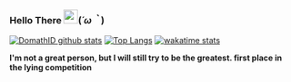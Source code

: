 ### Hello There <a href='https://www.bacotan-wibu.com'><img src="https://github.com/TheDudeThatCode/TheDudeThatCode/blob/master/Assets/Hi.gif" width="25px"></a>(*´ω｀*)

[![DomathID github stats](https://github-readme-stats.vercel.app/api?username=domathid&cache_seconds=1800&locale=cn&show_icons=true&bg_color=ffffff&title_color=008082&text_color=594a4e&icon_color=ff8ba7)](https://www.bacotan-wibu.com/)
[![Top Langs](https://github-readme-stats.vercel.app/api/top-langs/?username=domathid&layout=compact)](https://github.com/domathid)
[![wakatime stats](https://github-readme-stats.vercel.app/api/wakatime?username=domathid&layour=compact)](https://github.com/domathid)



**I'm not a great person, but I will still try to be the greatest. 
first place in the lying competition**
